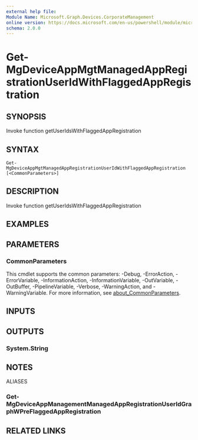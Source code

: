 ```yaml
---
external help file:
Module Name: Microsoft.Graph.Devices.CorporateManagement
online version: https://docs.microsoft.com/en-us/powershell/module/microsoft.graph.devices.corporatemanagement/get-mgdeviceappmgtmanagedappregistrationuseridwithflaggedappregistration
schema: 2.0.0
---
```


# Get-MgDeviceAppMgtManagedAppRegistrationUserIdWithFlaggedAppRegistration

## SYNOPSIS
Invoke function getUserIdsWithFlaggedAppRegistration

## SYNTAX

```
Get-MgDeviceAppMgtManagedAppRegistrationUserIdWithFlaggedAppRegistration [<CommonParameters>]
```

## DESCRIPTION
Invoke function getUserIdsWithFlaggedAppRegistration

## EXAMPLES

## PARAMETERS

### CommonParameters
This cmdlet supports the common parameters: -Debug, -ErrorAction, -ErrorVariable, -InformationAction, -InformationVariable, -OutVariable, -OutBuffer, -PipelineVariable, -Verbose, -WarningAction, and -WarningVariable. For more information, see [about_CommonParameters](http://go.microsoft.com/fwlink/?LinkID=113216).

## INPUTS

## OUTPUTS

### System.String

## NOTES

ALIASES

### Get-MgDeviceAppManagementManagedAppRegistrationUserIdGraphWPreFlaggedAppRegistration

## RELATED LINKS

